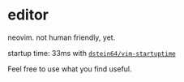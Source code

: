# editor
neovim. not human friendly, yet.

startup time: 33ms with [`dstein64/vim-startuptime`](https://github.com/dstein64/vim-startuptime)

Feel free to use what you find useful.
